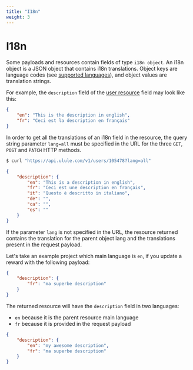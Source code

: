 ```yaml
---
title: "I18n"
weight: 3
---
```


# I18n

Some payloads and resources contain fields of type `i18n object`. An i18n object is a JSON object that contains i18n translations. Object keys are language codes (see [supported languages](#languages)), and object values are translation strings.

For example, the `description` field of the [user resource](#user) field may look like this:

```json
{
    "en": "This is the description in english",
    "fr": "Ceci est la description en français"
}
```

In order to get all the translations of an i18n field in the resource, the query string parameter `lang=all` must be specified in the URL for the three `GET`, `POST` and `PATCH` HTTP methods.

```bash
$ curl "https://api.ulule.com/v1/users/105478?lang=all"
```

```json
{
    "description": {
        "en": "This is a description in english",
        "fr": "Ceci est une description en français",
        "it": "Questo è descritto in italiano",
        "de": "",
        "ca": "",
        "es": ""
    }
}
```

If the parameter ``lang`` is not specified in the URL, the resource returned contains the translation for the parent object lang and the translations present in the request payload.

Let's take an example project which main language is `en`, if you update a reward with the following payload:

```json
{
    "description": {
        "fr": "ma superbe description"
    }
}
```

The returned resource will have the `description` field in two languages:

* `en` because it is the parent resource main language
* `fr` because it is provided in the request payload

```json
{
    "description": {
        "en": "my awesome description",
        "fr": "ma superbe description"
    }
}
```
